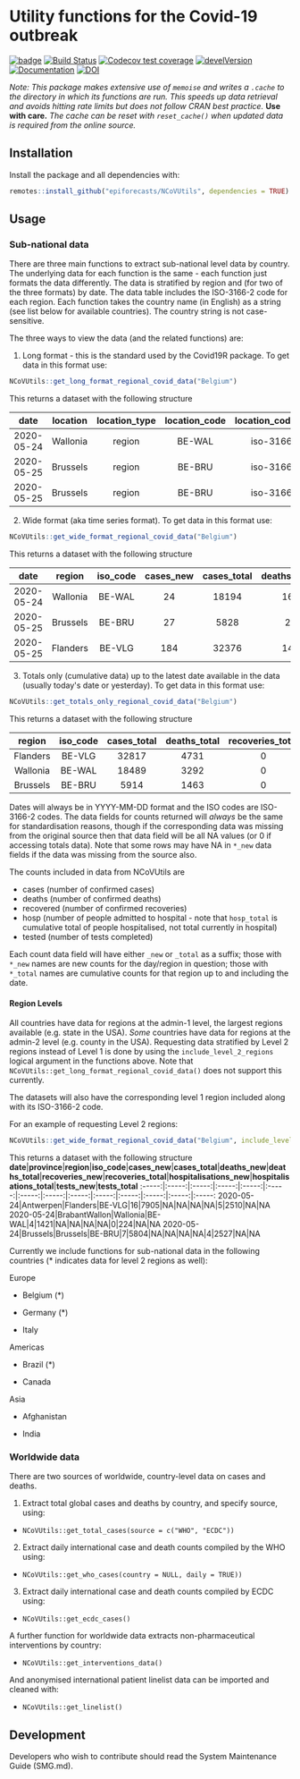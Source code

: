# Utility functions for the Covid-19 outbreak

[![badge](https://img.shields.io/badge/Launch-package-lightblue.svg)](https://mybinder.org/v2/gh/epiforecasts/NCoVUtils/master?urlpath=rstudio)
[![Build Status](https://travis-ci.com/epiforecasts/NCoVUtils.svg?branch=master)](https://travis-ci.com/epiforecasts/NCoVUtils)
  [![Codecov test coverage](https://codecov.io/gh/epiforecasts/NCoVUtils/branch/master/graph/badge.svg)](https://codecov.io/gh/epiforecasts/NCoVUtils?branch=master)
[![develVersion](https://img.shields.io/badge/devel%20version-0.3.0-green.svg?style=flat)](https://github.com/epiforecasts/NCoVUtils)
[![Documentation](https://img.shields.io/badge/Package-documentation-lightgrey.svg?style=flat)](https://epiforecasts.io/NCoVUtils)
[![DOI](https://zenodo.org/badge/238177228.svg)](https://zenodo.org/badge/latestdoi/238177228)


*Note: This package makes extensive use of `memoise` and writes a `.cache` to the directory in which its functions are run. This speeds up data retrieval and avoids hitting rate limits but does not follow CRAN best practice.* **Use with care.** *The cache can be reset with `reset_cache()` when updated data is required from the online source.*

## Installation

Install the package and all dependencies with:

```r
remotes::install_github("epiforecasts/NCoVUtils", dependencies = TRUE)
```

## Usage

### Sub-national data
There are three main functions to extract sub-national level data by country. The underlying data for each function is the same - each function just formats the data differently. The data is stratified by region and (for two of the three formats) by date. The data table includes the ISO-3166-2 code for each region. Each function takes the country name (in English) as a string (see list below for available countries). The country string is not case-sensitive.

The three ways to view the data (and the related functions) are:
1. Long format - this is the standard used by the Covid19R package. To get data in this format use:
```r
NCoVUtils::get_long_format_regional_covid_data("Belgium")
```

This returns a dataset with the following structure

**date**|**location**|**location\_type**|**location\_code**|**location\_code\_type**|**data\_type**|**value**
:-----:|:-----:|:-----:|:-----:|:-----:|:-----:|:-----:
2020-05-24|Wallonia|region|BE-WAL|iso-3166-2|tested\_total|NA
2020-05-25|Brussels|region|BE-BRU|iso-3166-2|cases\_new|27
2020-05-25|Brussels|region|BE-BRU|iso-3166-2|cases\_total|5828

2. Wide format (aka time series format). To get data in this format use:
```r
NCoVUtils::get_wide_format_regional_covid_data("Belgium")
```

This returns a dataset with the following structure

**date**|**region**|**iso\_code**|**cases\_new**|**cases\_total**|**deaths\_new**|**deaths\_total**|**recovered\_new**|**recovered\_total**|**hosp\_new**|**hosp\_total**|**tested\_new**|**tested\_total**
:-----:|:-----:|:-----:|:-----:|:-----:|:-----:|:-----:|:-----:|:-----:|:-----:|:-----:|:-----:|:-----:
2020-05-24|Wallonia|BE-WAL|24|18194|16|3257|NA|NA|8|5126|NA|NA
2020-05-25|Brussels|BE-BRU|27|5828|2|1436|NA|NA|6|2533|NA|NA
2020-05-25|Flanders|BE-VLG|184|32376|14|4673|NA|NA|29|9428|NA|NA

3. Totals only (cumulative data) up to the latest date available in the data (usually today's date or yesterday). To get data in this format use:
```r
NCoVUtils::get_totals_only_regional_covid_data("Belgium")
```

This returns a dataset with the following structure
 
**region**|**iso\_code**|**cases\_total**|**deaths\_total**|**recoveries\_total**|**hosp\_total**|**tested\_total**
:-----:|:-----:|:-----:|:-----:|:-----:|:-----:|:-----:
Flanders|BE-VLG|32817|4731|0|9550|0
Wallonia|BE-WAL|18489|3292|0|5187|0
Brussels|BE-BRU|5914|1463|0|2560|0

Dates will always be in YYYY-MM-DD format and the ISO codes are ISO-3166-2 codes. The data fields for counts returned will _always_ be the same for standardisation reasons, though if the corresponding data was missing from the original source then that data field will be all NA values (or 0 if accessing totals data). Note that some rows may have NA in `*_new` data fields if the data was missing from the source also. 

The counts included in data from NCoVUtils are
* cases (number of confirmed cases)
* deaths (number of confirmed deaths)
* recovered (number of confirmed recoveries)
* hosp (number of people admitted to hospital - note that `hosp_total` is cumulative total of people hospitalised, not total currently in hospital)
* tested (number of tests completed)

Each count data field will have either `_new` or `_total` as a suffix; those with `*_new` names are new counts for the day/region in question; those with `*_total` names are cumulative counts for that region up to and including the date. 

#### Region Levels
All countries have data for regions at the admin-1 level, the largest regions available (e.g. state in the USA). *Some* countries have data for regions at the admin-2 level (e.g. county in the USA). Requesting data stratified by Level 2 regions instead of Level 1 is done by using the `include_level_2_regions` logical argument in the functions above. Note that `NCoVUtils::get_long_format_regional_covid_data()` does not support this currently. 

The datasets will also have the corresponding level 1 region included along with its ISO-3166-2 code. 

For an example of requesting Level 2 regions:
```r
NCoVUtils::get_wide_format_regional_covid_data("Belgium", include_level_2_regions = TRUE)
```

This returns a dataset with the following structure
**date**|**province**|**region**|**iso\_code**|**cases\_new**|**cases\_total**|**deaths\_new**|**deaths\_total**|**recoveries\_new**|**recoveries\_total**|**hospitalisations\_new**|**hospitalisations\_total**|**tests\_new**|**tests\_total**
:-----:|:-----:|:-----:|:-----:|:-----:|:-----:|:-----:|:-----:|:-----:|:-----:|:-----:|:-----:|:-----:|:-----:
2020-05-24|Antwerpen|Flanders|BE-VLG|16|7905|NA|NA|NA|NA|5|2510|NA|NA
2020-05-24|BrabantWallon|Wallonia|BE-WAL|4|1421|NA|NA|NA|NA|0|224|NA|NA
2020-05-24|Brussels|Brussels|BE-BRU|7|5804|NA|NA|NA|NA|4|2527|NA|NA


Currently we include functions for sub-national data in the following countries (* indicates data for level 2 regions as well):

Europe

  +	Belgium (*)

  + Germany (*)

  +	Italy


Americas

  + Brazil (*)

  +	Canada


Asia

  + Afghanistan

  + India



### Worldwide data

There are two sources of worldwide, country-level data on cases and deaths.

1. Extract total global cases and deaths by country, and specify source, using:
  + ```NCoVUtils::get_total_cases(source = c("WHO", "ECDC"))```
2. Extract daily international case and death counts compiled by the WHO using:
  + ```NCoVUtils::get_who_cases(country = NULL, daily = TRUE))```
3. Extract daily international case and death counts compiled by ECDC using:
  + ```NCoVUtils::get_ecdc_cases()```

A further function for worldwide data extracts non-pharmaceutical interventions by country:

* ```NCoVUtils::get_interventions_data()```

And anonymised international patient linelist data can be imported and cleaned with:

* ```NCoVUtils::get_linelist()```


## Development
Developers who wish to contribute should read the System Maintenance Guide (SMG.md).